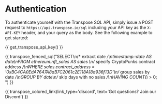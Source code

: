 # Authentication

To authenticate yourself with the Transpose SQL API, simply issue a POST request to `https://api.transpose.io/sql` including your API key as the `X-API-KEY` header, and your query as the body. See the following example to get started:

{{ get_transpose_api_key() }}

{{ transpose_fenced_sql("SELECT\n/* extract date */\ntimestamp::date AS date\nFROM ethereum.nft_sales AS sales \n/* specify CryptoPunks contract address */\nWHERE sales.contract_address = '0xBC4CA0EdA7647A8aB7C2061c2E118A18a936f13D'\n/* group sales by date */\nGROUP BY date\n/* skip days with no sales */\nHAVING COUNT(*) > 0; ") }}

{{ transpose_colored_link(link_type='discord', text='Got questions?  Join our Discord') }}
